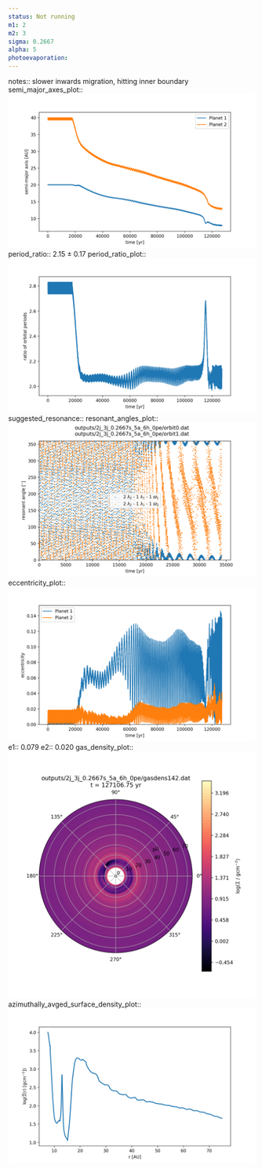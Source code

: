 ```yaml
---
status: Not running
m1: 2
m2: 3
sigma: 0.2667
alpha: 5
photoevaporation: 
---
```


notes:: slower inwards migration, hitting inner boundary
semi_major_axes_plot:: ![semi_major_axes_2j_3j_0.2667s_5a_6h_0pe.png](plots/semi_major_axes/semi_major_axes_2j_3j_0.2667s_5a_6h_0pe.png)
period_ratio:: 2.15 ± 0.17
period_ratio_plot:: ![period_ratio_2j_3j_0.2667s_5a_6h_0pe.png](plots/period_ratio/period_ratio_2j_3j_0.2667s_5a_6h_0pe.png)
suggested_resonance:: 
resonant_angles_plot:: ![resonant_angles_2j_3j_0.2667s_5a_6h_0pe.png](plots/resonant_angles/resonant_angles_2j_3j_0.2667s_5a_6h_0pe.png)
eccentricity_plot:: ![eccentricity_2j_3j_0.2667s_5a_6h_0pe.png](plots/eccentricity/eccentricity_2j_3j_0.2667s_5a_6h_0pe.png)
e1:: 0.079
e2:: 0.020
gas_density_plot:: ![gas_density_2j_3j_0.2667s_5a_6h_0pe.png](plots/gas_density/gas_density_2j_3j_0.2667s_5a_6h_0pe.png)
azimuthally_avged_surface_density_plot:: ![azimuthally_avged_surface_density_2j_3j_0.2667s_5a_6h_0pe.png](plots/azimuthally_avged_surface_density/azimuthally_avged_surface_density_2j_3j_0.2667s_5a_6h_0pe.png)
